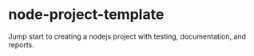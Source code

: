 # node-project-template
Jump start to creating a nodejs project with testing, documentation, and reports.
